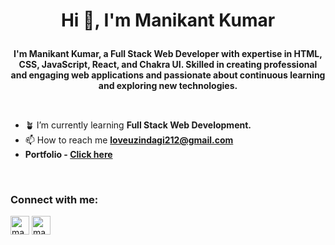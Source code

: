 # <p align="center">Hi 👋, I'm Manikant Kumar</p>

<p align="center"><b>I'm Manikant Kumar, a Full Stack Web Developer with expertise in HTML, CSS, JavaScript, React, and Chakra UI. Skilled in creating professional and engaging web applications and passionate about continuous learning and exploring new technologies.</b></p><br/>

  
- 🪴 I’m currently learning **Full Stack Web Development.**
- 📫 How to reach me **loveuzindagi212@gmail.com**
- **Portfolio - [Click here](https://manikantkr-1004.github.io/)**
<br/>

### Connect with me:
<a href="https://www.linkedin.com/in/manikantofficial2023/"><img src="https://github.com/Manikantkr-1004/Manikantkr-1004/assets/123896779/5aec5788-657b-4720-adce-e4715956ddea" alt="manikant-linkedin" width="30px" height="30px" /></a>
<a href="mailto:loveuzindagi212@gmail.com"><img src="https://github.com/Manikantkr-1004/Manikantkr-1004/assets/123896779/ab2fa647-55a2-4e53-8c04-ad5c109cb958" alt="manikant-email" width="30px" height="30px" /></a>





